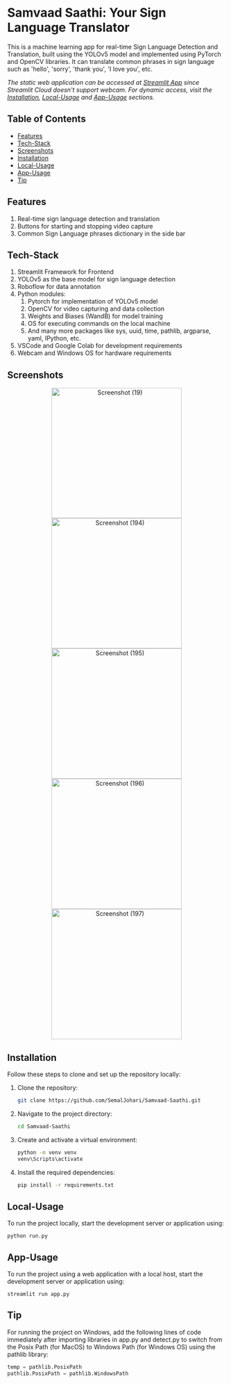 # Samvaad Saathi: Your Sign Language Translator

This is a machine learning app for real-time Sign Language Detection and Translation, 
built using the YOLOv5 model and implemented using PyTorch and OpenCV libraries. It 
can translate common phrases in sign language such as 'hello', 'sorry', 'thank you', 
'I love you', etc. 

_The static web application can be accessed at [Streamlit App](https://samvaadsaathi.streamlit.app/)
since Streamlit Cloud doesn't support webcam. For dynamic access, visit the [Installation](#Installation),
[Local-Usage](#Local-Usage) and [App-Usage](#App-Usage) sections._

## Table of Contents

- [Features](#Features)
- [Tech-Stack](#Tech-Stack)
- [Screenshots](#Screenshots)
- [Installation](#Installation)
- [Local-Usage](#Local-Usage)
- [App-Usage](#App-Usage)
- [Tip](#Tip)

## Features

1. Real-time sign language detection and translation
2. Buttons for starting and stopping video capture
3. Common Sign Language phrases dictionary in the side bar

## Tech-Stack

1. Streamlit Framework for Frontend
2. YOLOv5 as the base model for sign language detection
3. Roboflow for data annotation
4. Python modules:
   1. Pytorch for implementation of YOLOv5 model
   2. OpenCV for video capturing and data collection
   3. Weights and Biases (WandB) for model training
   4. OS for executing commands on the local machine
   5. And many more packages like sys, uuid, time, pathlib, argparse, yaml, IPython, etc.
5. VSCode and Google Colab for development requirements
6. Webcam and Windows OS for hardware requirements

## Screenshots

<p align="center">
   <img src="https://github.com/user-attachments/assets/5f89fbca-0208-4666-b665-b84e60e73497" alt="Screenshot (19)" width="300"/>
   <img src="https://github.com/user-attachments/assets/d72f1cbb-5f5a-4947-9420-18cab149e962" alt="Screenshot (194)" width="300"/>
    <img src="https://github.com/user-attachments/assets/9f59d34a-8193-4307-9021-1b938b1e6825" alt="Screenshot (195)" width="300"/>
   <img src="https://github.com/user-attachments/assets/f47309b3-96ec-425f-a073-e6588969526e" alt="Screenshot (196)" width="300"/>
   <img src="https://github.com/user-attachments/assets/08f02f55-0848-4677-8264-286002dc95db" alt="Screenshot (197)" width="300"/>
</p>

## Installation

Follow these steps to clone and set up the repository locally:

1. Clone the repository:

   ```bash
   git clone https://github.com/SemalJohari/Samvaad-Saathi.git

2. Navigate to the project directory:

   ```bash
   cd Samvaad-Saathi

4. Create and activate a virtual environment:

   ```bash
   python -m venv venv
   venv\Scripts\activate

6. Install the required dependencies:

   ```bash
   pip install -r requirements.txt

## Local-Usage

To run the project locally, start the development server or application using:
    
    python run.py

## App-Usage

To run the project using a web application with a local host, start the 
development server or application using:
    
    streamlit run app.py

## Tip

For running the project on Windows, add the following lines of code immediately 
after importing libraries in app.py and detect.py to switch from the Posix Path 
(for MacOS) to Windows Path (for Windows OS) using the pathlib library:

   ```python
   temp = pathlib.PosixPath
   pathlib.PosixPath = pathlib.WindowsPath
